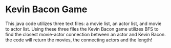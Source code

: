 # Kevin Bacon Game
This java code utilizes three text files: a movie list, an actor list, and movie to actor list. Using these three files the Kevin Bacon game utilizes 
BFS to find the closest movie-actor connection between an actor and Kevin Bacon. the code will return the movies, the connecting actors and 
the length!
